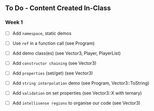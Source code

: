 ## To Do - Content Created In-Class

### Week 1
- [ ] Add `namespace`, static demos
- [ ] Use `ref` in a function call (see Program)
- [ ] Add demo class(es) (see Vector3, Player, PlayerList)
- [ ] Add `constructor chaining` (see Vector3)
- [ ] Add `properties` (set/get) (see Vector3)
- [ ] Add `string interpolation` demo (see Program, Vector3::ToString)
- [ ] Add `validation` on set properties (see Vector3::X with ternary)
- [ ] Add `intellisense regions` to organise our code (see Vector3)

